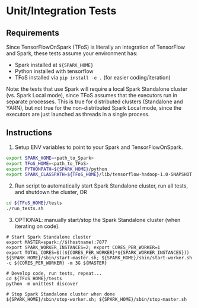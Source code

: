 # Unit/Integration Tests

## Requirements

Since TensorFlowOnSpark (TFoS) is literally an integration of TensorFlow and Spark, these tests assume your environment has:
- Spark installed at `${SPARK_HOME}`
- Python installed with tensorflow
- TFoS installed via `pip install -e .` (for easier coding/iteration)

Note: the tests that use Spark will require a local Spark Standalone cluster (vs. Spark Local mode), since TFoS assumes that the executors run in separate processes.  This is true for distributed clusters (Standalone and YARN), but not true for the non-distributed Spark Local mode, since the executors are just launched as threads in a single process.

## Instructions

1. Setup ENV variables to point to your Spark and TensorFlowOnSpark.
```bash
export SPARK_HOME=<path_to_Spark>
export TFoS_HOME=<path_to_TFoS>
export PYTHONPATH=${SPARK_HOME}/python
export SPARK_CLASSPATH=${TFoS_HOME}/lib/tensorflow-hadoop-1.0-SNAPSHOT.jar
```
2. Run script to automatically start Spark Standalone cluster, run all tests, and shutdown the cluster, OR
```bash
cd ${TFoS_HOME}/tests
./run_tests.sh
```
3. OPTIONAL: manually start/stop the Spark Standalone cluster (when iterating on code).
```
# Start Spark Standalone cluster
export MASTER=spark://$(hostname):7077
export SPARK_WORKER_INSTANCES=2; export CORES_PER_WORKER=1
export TOTAL_CORES=$((${CORES_PER_WORKER}*${SPARK_WORKER_INSTANCES}))
${SPARK_HOME}/sbin/start-master.sh; ${SPARK_HOME}/sbin/start-worker.sh -c ${CORES_PER_WORKER} -m 3G ${MASTER}

# Develop code, run tests, repeat...
cd ${TFoS_HOME}/tests
python -m unittest discover

# Stop Spark Standalone cluster when done
${SPARK_HOME}/sbin/stop-worker.sh; ${SPARK_HOME}/sbin/stop-master.sh
```
